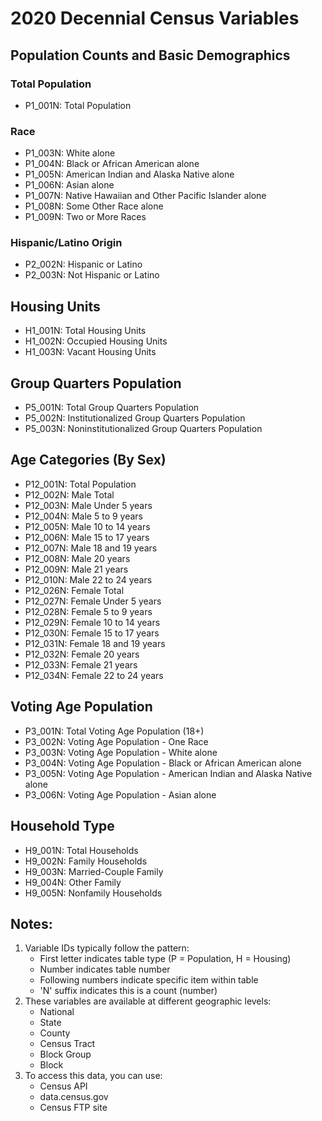 # 2020 Decennial Census Variables

## Population Counts and Basic Demographics

### Total Population

-   P1_001N: Total Population

### Race

-   P1_003N: White alone
-   P1_004N: Black or African American alone
-   P1_005N: American Indian and Alaska Native alone
-   P1_006N: Asian alone
-   P1_007N: Native Hawaiian and Other Pacific Islander alone
-   P1_008N: Some Other Race alone
-   P1_009N: Two or More Races

### Hispanic/Latino Origin

-   P2_002N: Hispanic or Latino
-   P2_003N: Not Hispanic or Latino

## Housing Units

-   H1_001N: Total Housing Units
-   H1_002N: Occupied Housing Units
-   H1_003N: Vacant Housing Units

## Group Quarters Population

-   P5_001N: Total Group Quarters Population
-   P5_002N: Institutionalized Group Quarters Population
-   P5_003N: Noninstitutionalized Group Quarters Population

## Age Categories (By Sex)

-   P12_001N: Total Population
-   P12_002N: Male Total
-   P12_003N: Male Under 5 years
-   P12_004N: Male 5 to 9 years
-   P12_005N: Male 10 to 14 years
-   P12_006N: Male 15 to 17 years
-   P12_007N: Male 18 and 19 years
-   P12_008N: Male 20 years
-   P12_009N: Male 21 years
-   P12_010N: Male 22 to 24 years
-   P12_026N: Female Total
-   P12_027N: Female Under 5 years
-   P12_028N: Female 5 to 9 years
-   P12_029N: Female 10 to 14 years
-   P12_030N: Female 15 to 17 years
-   P12_031N: Female 18 and 19 years
-   P12_032N: Female 20 years
-   P12_033N: Female 21 years
-   P12_034N: Female 22 to 24 years

## Voting Age Population

-   P3_001N: Total Voting Age Population (18+)
-   P3_002N: Voting Age Population - One Race
-   P3_003N: Voting Age Population - White alone
-   P3_004N: Voting Age Population - Black or African American alone
-   P3_005N: Voting Age Population - American Indian and Alaska Native alone
-   P3_006N: Voting Age Population - Asian alone

## Household Type

-   H9_001N: Total Households
-   H9_002N: Family Households
-   H9_003N: Married-Couple Family
-   H9_004N: Other Family
-   H9_005N: Nonfamily Households

## Notes:

1.  Variable IDs typically follow the pattern:
    -   First letter indicates table type (P = Population, H = Housing)
    -   Number indicates table number
    -   Following numbers indicate specific item within table
    -   'N' suffix indicates this is a count (number)
2.  These variables are available at different geographic levels:
    -   National
    -   State
    -   County
    -   Census Tract
    -   Block Group
    -   Block
3.  To access this data, you can use:
    -   Census API
    -   data.census.gov
    -   Census FTP site
